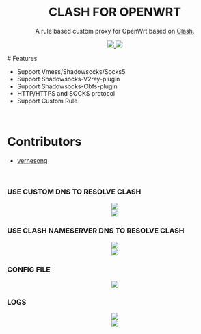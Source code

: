 
<h1 align="center"> 
    <br>CLASH FOR OPENWRT
</h1>

<p align="center">
A rule based custom proxy for OpenWrt based on <a href="https://github.com/Dreamacro/clash" target="_blank">Clash</a>.
</p>

<p align="center">
    <a href="https://github.com/frainzy1477/clash/releases" target="_blank">
        <img src="https://img.shields.io/badge/release-v0.13.0-blue.svg">
    </a>
    <a href="https://github.com/Dreamacro/clash"  target="_blank">
        <img src="https://img.shields.io/badge/Clash-v0.13.0-orange.svg"/>
    </a>
</p>
# Features

- Support Vmess/Shadowsocks/Socks5
- Support Shadowsocks-V2ray-plugin
- Support Shadowsocks-Obfs-plugin
- HTTP/HTTPS and SOCKS protocol
- Support Custom Rule
<br>

# Contributors

- <a href="https://github.com/vernesong"  target="_blank">
        vernesong
    </a>

<br>
<h3>USE CUSTOM DNS TO RESOLVE CLASH</H3> 
<div align=center><img src="https://raw.githubusercontent.com/frainzy1477/clash/production/preview/1a.png" /></div>

<div align=center><img src="https://raw.githubusercontent.com/frainzy1477/clash/production/preview/6.png" /></div>

<h3>USE CLASH NAMESERVER DNS TO RESOLVE CLASH</H3> 

<div align=center><img src="https://raw.githubusercontent.com/frainzy1477/clash/production/preview/1b.png" /></div>

<div align=center><img src="https://raw.githubusercontent.com/frainzy1477/clash/production/preview/8.png" /></div>

<h3>CONFIG FILE</H3>
<div align=center><img src="https://raw.githubusercontent.com/frainzy1477/clash/production/preview/3.png" /></div>

<h3>LOGS</H3>

<div align=center><img src="https://raw.githubusercontent.com/frainzy1477/clash/production/preview/4.png" /></div>

<div align=center><img src="https://raw.githubusercontent.com/frainzy1477/clash/production/preview/5.png" /></div>
